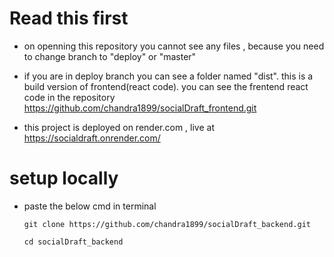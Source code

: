 # Read this first
+ on openning this repository you cannot see any files , because you need to change branch to "deploy" or "master"
+ if you are in deploy branch you can see a folder named "dist". this is a build version of frontend(react code). you can see the frentend react code in the repository https://github.com/chandra1899/socialDraft_frontend.git

+ this project is deployed on render.com , live at https://socialdraft.onrender.com/

# setup locally 
+ paste the below cmd in terminal
  
  ```
  git clone https://github.com/chandra1899/socialDraft_backend.git
  ```
  ```
  cd socialDraft_backend
  ```
